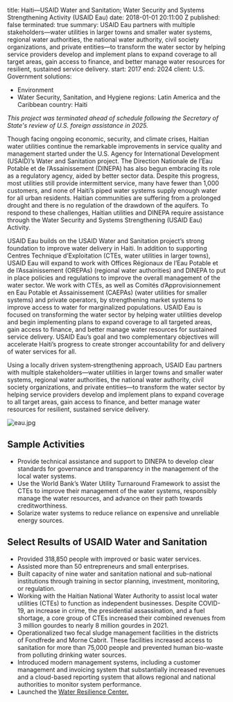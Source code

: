 
title: Haiti—USAID Water and Sanitation; Water Security and Systems Strengthening
  Activity (USAID Eau)
date: 2018-01-01 20:11:00 Z
published: false
terminated: true
summary: USAID Eau partners with multiple stakeholders—water utilities in larger towns
  and smaller water systems, regional water authorities, the national water authority,
  civil society organizations, and private entities—to transform the water sector
  by helping service providers develop and implement plans to expand coverage to all
  target areas, gain access to finance, and better manage water resources for resilient,
  sustained service delivery.
start: 2017
end: 2024
client: U.S. Government
solutions:
- Environment
- Water Security, Sanitation, and Hygiene
regions: Latin America and the Caribbean
country: Haiti


<aside><em>This project was terminated ahead of schedule following the Secretary of State's review of U.S. foreign assistance in 2025.</em></aside>

Though facing ongoing economic, security, and climate crises, Haitian water utilities continue the remarkable improvements in service quality and management started under the U.S. Agency for International Development (USAID)’s Water and Sanitation project. The Direction Nationale de l’Eau Potable et de l’Assainissement (DINEPA) has also begun embracing its role as a regulatory agency, aided by better sector data. Despite this progress, most utilities still provide intermittent service, many have fewer than 1,000 customers, and none of Haiti’s piped water systems supply enough water for all urban residents. Haitian communities are suffering from a prolonged drought and there is no regulation of the drawdown of the aquifers. To respond to these challenges, Haitian utilities and DINEPA require assistance through the Water Security and Systems Strengthening (USAID Eau) Activity.

USAID Eau builds on the USAID Water and Sanitation project’s strong foundation to improve water delivery in Haiti. In addition to supporting Centres Technique d’Exploitation (CTEs, water utilities in larger towns), USAID Eau will expand to work with Offices Régionaux de l’Eau Potable et de l’Assainissement (OREPAs) (regional water authorities) and DINEPA to put in place policies and regulations to improve the overall management of the water sector. We work with CTEs, as well as Comités d’Approvisionnement en Eau Potable et Assainissement (CAEPAs) (water utilities for smaller systems) and private operators, by strengthening market systems to improve access to water for marginalized populations. USAID Eau is focused on transforming the water sector by helping water utilities develop and begin implementing plans to expand coverage to all targeted areas, gain access to finance, and better manage water resources for sustained service delivery. USAID Eau’s goal and two complementary objectives will accelerate Haiti’s progress to create stronger accountability for and delivery of water services for all.

Using a locally driven system‐strengthening approach, USAID Eau partners with multiple stakeholders—water utilities in larger towns and smaller water systems, regional water authorities, the national water authority, civil society organizations, and private entities—to transform the water sector by helping service providers develop and implement plans to expand coverage to all target areas, gain access to finance, and better manage water resources for resilient, sustained service delivery.

![eau.jpg](/uploads/eau.jpg)

## Sample Activities

* Provide technical assistance and support to DINEPA to develop clear standards for governance and transparency in the management of the local water systems.
* Use the World Bank’s Water Utility Turnaround Framework to assist the CTEs to improve their management of the water systems, responsibly manage the water resources, and advance on their path towards creditworthiness.
* Solarize water systems to reduce reliance on expensive and unreliable energy sources.

## Select Results of USAID Water and Sanitation

* Provided 318,850 people with improved or basic water services.
* Assisted more than 50 entrepreneurs and small enterprises.
* Built capacity of nine water and sanitation national and sub-national institutions through training in sector planning, investment, monitoring, or regulation.
* Working with the Haitian National Water Authority to assist local water utilities (CTEs) to function as independent businesses. Despite COVID-19, an increase in crime, the presidential assassination, and a fuel shortage, a core group of CTEs increased their combined revenues from 3 million gourdes to nearly 8 million gourdes in 2021.
* Operationalized two fecal sludge management facilities in the districts of Fondfrede and Morne Cabrit. These facilities increased access to sanitation for more than 75,000 people and prevented human bio-waste from polluting drinking water sources.
* Introduced modern management systems, including a customer management and invoicing system that substantially increased revenues and a cloud-based reporting system that allows regional and national authorities to monitor system performance.
* Launched the [Water Resilience Center.](/uploads/Launch%20of%20the%20water%20resilience%20center.pdf)
